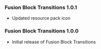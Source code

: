 ### Fusion Block Transitions 1.0.1
- Updated resource pack icon

### Fusion Block Transitions 1.0.0
- Initial release of Fusion Block Transitions
